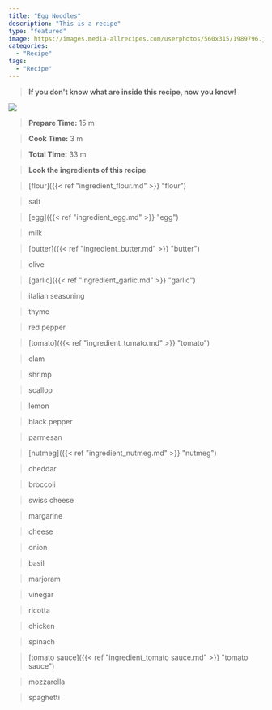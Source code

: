 ```yaml
---
title: "Egg Noodles"
description: "This is a recipe"
type: "featured"
image: https://images.media-allrecipes.com/userphotos/560x315/1989796.jpg
categories: 
  - "Recipe"
tags: 
  - "Recipe"
---
```



>**If you don't know what are inside this recipe, now you know!**

![](../images/Recipes-Banner.jpg)
> **Prepare Time:** 15 m


> **Cook Time:** 3 m


> **Total Time:** 33 m

> **Look the ingredients of this recipe**

> [flour]({{< ref "ingredient_flour.md" >}} "flour")

> salt

> [egg]({{< ref "ingredient_egg.md" >}} "egg")

> milk

> [butter]({{< ref "ingredient_butter.md" >}} "butter")

> olive

> [garlic]({{< ref "ingredient_garlic.md" >}} "garlic")

> italian seasoning

> thyme

> red pepper

> [tomato]({{< ref "ingredient_tomato.md" >}} "tomato")

> clam

> shrimp

> scallop

> lemon

> black pepper

> parmesan

> [nutmeg]({{< ref "ingredient_nutmeg.md" >}} "nutmeg")

> cheddar

> broccoli

> swiss cheese

> margarine

> cheese

> onion

> basil

> marjoram

> vinegar

> ricotta

> chicken

> spinach

> [tomato sauce]({{< ref "ingredient_tomato sauce.md" >}} "tomato sauce")

> mozzarella

> spaghetti

